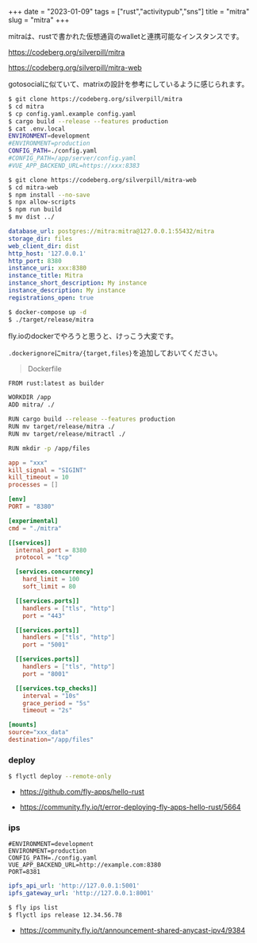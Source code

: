 +++
date = "2023-01-09"
tags = ["rust","activitypub","sns"]
title = "mitra"
slug = "mitra"
+++

mitraは、rustで書かれた仮想通貨のwalletと連携可能なインスタンスです。

https://codeberg.org/silverpill/mitra

https://codeberg.org/silverpill/mitra-web

gotosocialに似ていて、matrixの設計を参考にしているように感じられます。

```sh
$ git clone https://codeberg.org/silverpill/mitra
$ cd mitra
$ cp config.yaml.example config.yaml
$ cargo build --release --features production
$ cat .env.local
ENVIRONMENT=development
#ENVIRONMENT=production
CONFIG_PATH=./config.yaml
#CONFIG_PATH=/app/server/config.yaml
#VUE_APP_BACKEND_URL=https://xxx:8383

$ git clone https://codeberg.org/silverpill/mitra-web
$ cd mitra-web
$ npm install --no-save
$ npx allow-scripts
$ npm run build
$ mv dist ../
```

```yaml:config.yaml
database_url: postgres://mitra:mitra@127.0.0.1:55432/mitra
storage_dir: files
web_client_dir: dist
http_host: '127.0.0.1'
http_port: 8380
instance_uri: xxx:8380
instance_title: Mitra
instance_short_description: My instance
instance_description: My instance
registrations_open: true
```

```sh
$ docker-compose up -d
$ ./target/release/mitra
```

fly.ioのdockerでやろうと思うと、けっこう大変です。

`.dockerignore`に`mitra/{target,files}`を追加しておいてください。

> Dockerfile 

```sh
FROM rust:latest as builder

WORKDIR /app
ADD mitra/ ./

RUN cargo build --release --features production
RUN mv target/release/mitra ./
RUN mv target/release/mitractl ./

RUN mkdir -p /app/files
```

```fly.toml
app = "xxx"
kill_signal = "SIGINT"
kill_timeout = 10
processes = []

[env]
PORT = "8380"

[experimental]
cmd = "./mitra"

[[services]]
  internal_port = 8380
  protocol = "tcp"

  [services.concurrency]
    hard_limit = 100
    soft_limit = 80

  [[services.ports]]
    handlers = ["tls", "http"]
    port = "443"

  [[services.ports]]
    handlers = ["tls", "http"]
    port = "5001"

  [[services.ports]]
    handlers = ["tls", "http"]
    port = "8001"

  [[services.tcp_checks]]
    interval = "10s"
    grace_period = "5s"
    timeout = "2s"

[mounts]
source="xxx_data"
destination="/app/files"
```

### deploy

```sh
$ flyctl deploy --remote-only
```

- https://github.com/fly-apps/hello-rust

- https://community.fly.io/t/error-deploying-fly-apps-hello-rust/5664

### ips

```sh:.env.local
#ENVIRONMENT=development
ENVIRONMENT=production
CONFIG_PATH=./config.yaml
VUE_APP_BACKEND_URL=http://example.com:8380
PORT=8381
```

```yaml:config.yaml
ipfs_api_url: 'http://127.0.0.1:5001'
ipfs_gateway_url: 'http://127.0.0.1:8001'
```

```sh
$ fly ips list
$ flyctl ips release 12.34.56.78
```

- https://community.fly.io/t/announcement-shared-anycast-ipv4/9384


